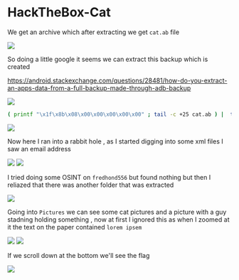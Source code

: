 # HackTheBox-Cat

We get an archive which after extracting we get `cat.ab` file

<img src="https://i.imgur.com/kA8hNDx.png"/>

So doing a little google it seems we can extract this backup which is created

https://android.stackexchange.com/questions/28481/how-do-you-extract-an-apps-data-from-a-full-backup-made-through-adb-backup

<img src="https://i.imgur.com/ms4mbSe.png"/>

```bash
( printf "\x1f\x8b\x08\x00\x00\x00\x00\x00" ; tail -c +25 cat.ab ) |  tar xfvz - 

```

<img src="https://i.imgur.com/vEIN9Lp.png"/>

Now here I ran into a rabbit hole , as I started digging into some xml files I saw an email address

<img src="https://i.imgur.com/WGBoX57.png"/>

<img src="https://i.imgur.com/ct3CqUD.png"/>

I tried doing some OSINT on `fredhond556` but found nothing but then I reliazed that there was another folder that was extracted

<img src="https://i.imgur.com/QyTe9Iz.png"/>

Going into `Pictures` we can see some cat pictures and a picture with a guy stadning holding something , now at first I ignored this as when I zoomed at it the text on the paper contained `lorem ipsem` 

<img src="https://i.imgur.com/xhgA1UU.png"/>

<img src="https://i.imgur.com/GVRoFkg.png"/>

If we scroll down at the bottom we'll see the flag

<img src="https://i.imgur.com/ya87d7Y.png"/>